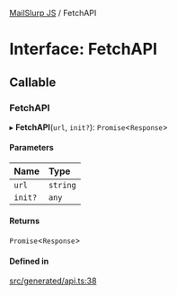 [MailSlurp JS](../README.md) / FetchAPI

# Interface: FetchAPI

## Callable

### FetchAPI

▸ **FetchAPI**(`url`, `init?`): `Promise`<`Response`\>

#### Parameters

| Name | Type |
| :------ | :------ |
| `url` | `string` |
| `init?` | `any` |

#### Returns

`Promise`<`Response`\>

#### Defined in

[src/generated/api.ts:38](https://github.com/mailslurp/mailslurp-client/blob/1460b4d/src/generated/api.ts#L38)
